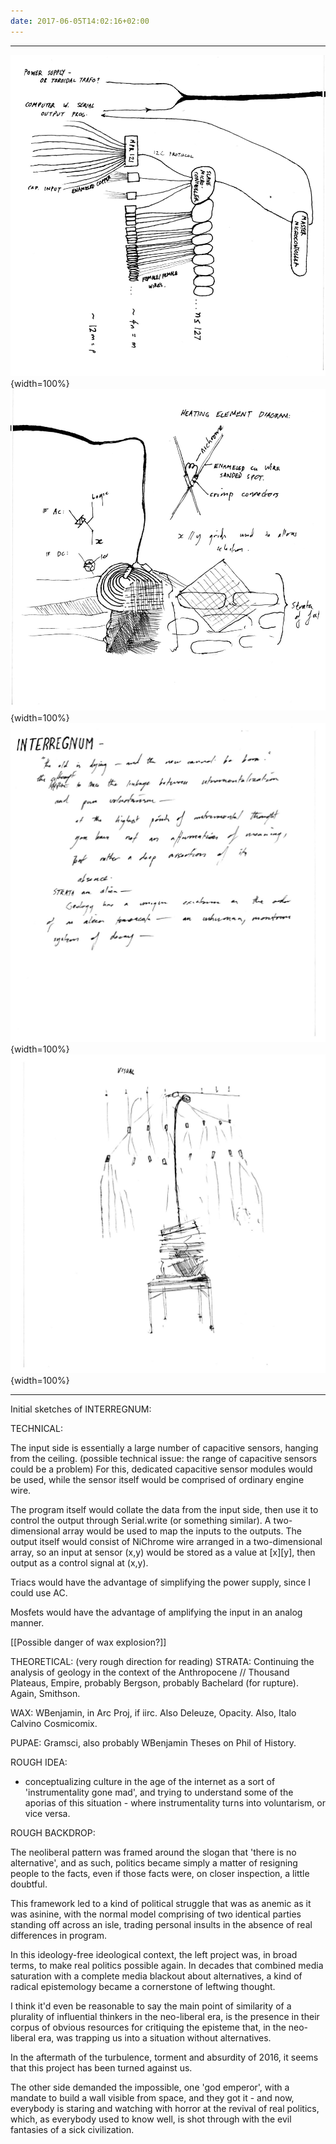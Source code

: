 ```yaml
---
date: 2017-06-05T14:02:16+02:00
---
```

--------------------------------------- ----------------------------------------
![](images/interregnum1.jpg){width=100%} ![](images/interregnum2.jpg){width=100%}
![](images/interregnum3.jpg){width=100%} ![](images/interregnum4.jpg){width=100%}
--------------------------------------- ----------------------------------------

Initial sketches of INTERREGNUM:

TECHNICAL:

The input side is essentially a large number of capacitive sensors, hanging from the ceiling. 
(possible technical issue: the range of capacitive sensors could be a problem)
For this, dedicated capacitive sensor modules would be used, while the sensor itself would be comprised of ordinary engine wire.

The program itself would collate the data from the input side, then use it to control the output through Serial.write (or something similar). A two-dimensional array would be used to map the inputs to the outputs.
The output itself would consist of NiChrome wire arranged in a two-dimensional array, so an input at sensor (x,y) would be stored as a value at [x][y], then output as a control signal at (x,y).

Triacs would have the advantage of simplifying the power supply, since I could use AC.

Mosfets would have the advantage of amplifying the input in an analog manner.

[[Possible danger of wax explosion?]]

THEORETICAL:
(very rough direction for reading)
STRATA:
Continuing the analysis of geology in the context of the Anthropocene // Thousand Plateaus, Empire, probably Bergson, probably Bachelard (for rupture). Again, Smithson.

WAX:
WBenjamin, in Arc Proj, if iirc. Also Deleuze, Opacity. Also, Italo Calvino Cosmicomix.

PUPAE:
Gramsci, also probably WBenjamin Theses on Phil of History.

ROUGH IDEA:
 - conceptualizing culture in the age of the internet as a sort of 'instrumentality gone mad', and trying to understand some of the aporias of this situation - where instrumentality turns into voluntarism, or vice versa. 

 ROUGH BACKDROP:

The neoliberal pattern was framed around the slogan that 'there is no alternative', and as such, politics became simply a matter of resigning people to the facts, even if those facts were, on closer inspection, a little doubtful. 

This framework led to a kind of political struggle that was as anemic as it was asinine, with the normal model comprising of two identical parties standing off across an isle, trading personal insults in the absence of real differences in program. 

In this ideology-free ideological context, the left project was, in broad terms, to make real politics possible again. In decades that combined media saturation with a complete media blackout about alternatives, a kind of radical epistemology became a cornerstone of leftwing thought.

I think it'd even be reasonable to say the main point of similarity of a plurality of influential thinkers in the neo-liberal era, is the presence in their corpus of obvious resources for critiquing the episteme that, in the neo-liberal era, was trapping us into a situation without alternatives. 

In the aftermath of the turbulence, torment and absurdity of 2016, it seems that this project has been turned against us. 

The other side demanded the impossible, one 'god emperor', with a mandate to build a wall visible from space, and they got it - and now, everybody is staring and watching with horror at the revival of real politics, which, as everybody used to know well, is shot through with the evil fantasies of a sick civilization.

